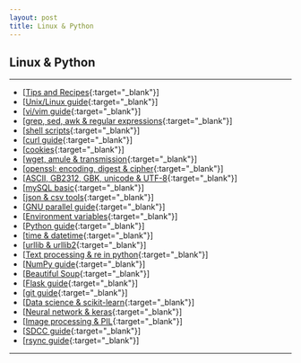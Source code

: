 ```yaml
---
layout: post
title: Linux & Python
---
```

## Linux & Python

***

- [[Tips and Recipes][add00]{:target="_blank"}]    
- [[Unix/Linux guide][add001]{:target="_blank"}]    
- [[vi/vim guide][add13]{:target="_blank"}]    
- [[grep, sed, awk & regular expressions][add01]{:target="_blank"}]    
- [[shell scripts][add02]{:target="_blank"}]    
- [[curl guide][add03]{:target="_blank"}]    
- [[cookies][add25]{:target="_blank"}]    
- [[wget, amule & transmission][add04]{:target="_blank"}]    
- [[openssl: encoding, digest & cipher][add05]{:target="_blank"}]    
- [[ASCII, GB2312, GBK, unicode & UTF-8][add06]{:target="_blank"}]    
- [[mySQL basic][add07]{:target="_blank"}]    
- [[json & csv tools][add08]{:target="_blank"}]    
- [[GNU parallel guide][add09]{:target="_blank"}]    
- [[Environment variables][add10]{:target="_blank"}]    
- [[Python guide][add11]{:target="_blank"}]  
- [[time & datetime][add16]{:target="_blank"}]  
- [[urllib & urllib2][add15]{:target="_blank"}]   
- [[Text processing & re in python][add14]{:target="_blank"}]  
- [[NumPy guide][add17]{:target="_blank"}]  
- [[Beautiful Soup][add12]{:target="_blank"}]
- [[Flask guide][add18]{:target="_blank"}]    
- [[git guide][add19]{:target="_blank"}]    
- [[Data science & scikit-learn][add20]{:target="_blank"}]  
- [[Neural network & keras][add21]{:target="_blank"}]
- [[Image processing & PIL][add22]{:target="_blank"}]
- [[SDCC guide][add23]{:target="_blank"}]
- [[rsync guide][add24]{:target="_blank"}]

[add00]:http://about.uuspider.com/2015/10/15/tips.html
[add001]:http://about.uuspider.com/2015/07/06/linuxbeginner.html
[add01]:http://about.uuspider.com/2015/07/15/grep.html
[add02]:http://about.uuspider.com/2015/07/28/shell.html
[add03]:http://about.uuspider.com/2015/07/25/curl.html
[add04]:http://about.uuspider.com/2015/06/21/downloadtool.html
[add05]:http://about.uuspider.com/2015/08/07/sslinshell.html
[add06]:http://about.uuspider.com/2015/07/20/decode.html
[add07]:http://about.uuspider.com/2015/08/02/mysql.html
[add08]:http://about.uuspider.com/2015/08/23/csvkit.html
[add09]:http://about.uuspider.com/2015/09/22/parallel.html
[add10]:http://about.uuspider.com/2015/10/31/envvar.html
[add11]:http://about.uuspider.com/2015/11/11/python.html
[add12]:http://about.uuspider.com/2015/08/04/beautifulsoup.html
[add13]:http://about.uuspider.com/2015/11/28/vi.html
[add14]:http://about.uuspider.com/2016/04/08/pyre.html
[add15]:http://about.uuspider.com/2015/06/27/pyurl.html
[add16]:http://about.uuspider.com/2016/11/03/pytime.html
[add17]:http://about.uuspider.com/2015/08/29/numpy.html
[add18]:http://about.uuspider.com/2015/11/29/flask.html
[add19]:http://about.uuspider.com/2017/03/21/git.html
[add20]:http://about.uuspider.com/2017/08/27/scikit.html
[add21]:http://about.uuspider.com/2017/10/10/keras.html
[add22]:http://about.uuspider.com/2017/10/19/pil.html
[add23]:http://about.uuspider.com/2019/03/05/sdcc.html
[add24]:http://about.uuspider.com/2019/12/26/rsync.html
[add25]:http://about.uuspider.com/2015/08/15/cookie.html

***
